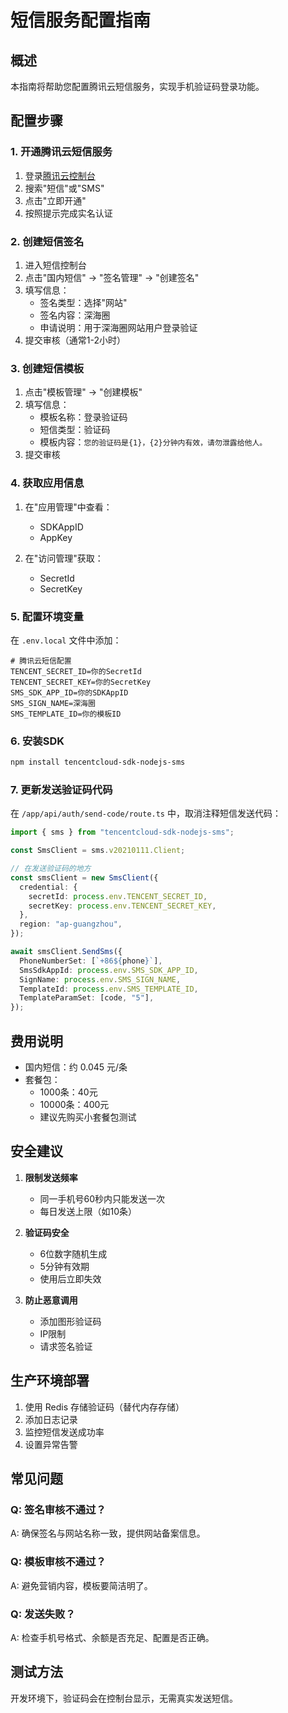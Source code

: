 # 短信服务配置指南

## 概述
本指南将帮助您配置腾讯云短信服务，实现手机验证码登录功能。

## 配置步骤

### 1. 开通腾讯云短信服务

1. 登录[腾讯云控制台](https://console.cloud.tencent.com/)
2. 搜索"短信"或"SMS"
3. 点击"立即开通"
4. 按照提示完成实名认证

### 2. 创建短信签名

1. 进入短信控制台
2. 点击"国内短信" → "签名管理" → "创建签名"
3. 填写信息：
   - 签名类型：选择"网站"
   - 签名内容：深海圈
   - 申请说明：用于深海圈网站用户登录验证
4. 提交审核（通常1-2小时）

### 3. 创建短信模板

1. 点击"模板管理" → "创建模板"
2. 填写信息：
   - 模板名称：登录验证码
   - 短信类型：验证码
   - 模板内容：`您的验证码是{1}，{2}分钟内有效，请勿泄露给他人。`
3. 提交审核

### 4. 获取应用信息

1. 在"应用管理"中查看：
   - SDKAppID
   - AppKey

2. 在"访问管理"获取：
   - SecretId
   - SecretKey

### 5. 配置环境变量

在 `.env.local` 文件中添加：

```env
# 腾讯云短信配置
TENCENT_SECRET_ID=你的SecretId
TENCENT_SECRET_KEY=你的SecretKey
SMS_SDK_APP_ID=你的SDKAppID
SMS_SIGN_NAME=深海圈
SMS_TEMPLATE_ID=你的模板ID
```

### 6. 安装SDK

```bash
npm install tencentcloud-sdk-nodejs-sms
```

### 7. 更新发送验证码代码

在 `/app/api/auth/send-code/route.ts` 中，取消注释短信发送代码：

```typescript
import { sms } from "tencentcloud-sdk-nodejs-sms";

const SmsClient = sms.v20210111.Client;

// 在发送验证码的地方
const smsClient = new SmsClient({
  credential: {
    secretId: process.env.TENCENT_SECRET_ID,
    secretKey: process.env.TENCENT_SECRET_KEY,
  },
  region: "ap-guangzhou",
});

await smsClient.SendSms({
  PhoneNumberSet: [`+86${phone}`],
  SmsSdkAppId: process.env.SMS_SDK_APP_ID,
  SignName: process.env.SMS_SIGN_NAME,
  TemplateId: process.env.SMS_TEMPLATE_ID,
  TemplateParamSet: [code, "5"],
});
```

## 费用说明

- 国内短信：约 0.045 元/条
- 套餐包：
  - 1000条：40元
  - 10000条：400元
  - 建议先购买小套餐包测试

## 安全建议

1. **限制发送频率**
   - 同一手机号60秒内只能发送一次
   - 每日发送上限（如10条）

2. **验证码安全**
   - 6位数字随机生成
   - 5分钟有效期
   - 使用后立即失效

3. **防止恶意调用**
   - 添加图形验证码
   - IP限制
   - 请求签名验证

## 生产环境部署

1. 使用 Redis 存储验证码（替代内存存储）
2. 添加日志记录
3. 监控短信发送成功率
4. 设置异常告警

## 常见问题

### Q: 签名审核不通过？
A: 确保签名与网站名称一致，提供网站备案信息。

### Q: 模板审核不通过？
A: 避免营销内容，模板要简洁明了。

### Q: 发送失败？
A: 检查手机号格式、余额是否充足、配置是否正确。

## 测试方法

开发环境下，验证码会在控制台显示，无需真实发送短信。